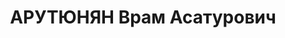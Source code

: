 ---
title: АРУТЮНЯН Врам Асатурович
description: "Род. в 1907, Турция, Кара, армянин, обр.: среднее. Проживал: Московская\
  \ обл., Москва. Управляющий, Прибалхашстрой. \n  Арестован 21.06.1937. Обв. по ст.\
  \ 58-7, 58-8, 58-11 УК РСФСР. Приговор: Верховный суд СССР, 25.02.1938 – ВМН. \n\
  \  Реабилитирован Верховным судом СССР 08.12.1956 за отсутствием состава преступления"
---